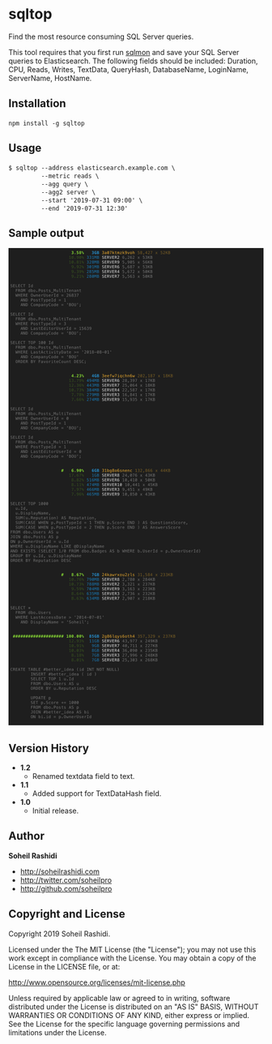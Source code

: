 # sqltop
Find the most resource consuming SQL Server queries.

This tool requires that you first run [sqlmon](https://github.com/soheilpro/sqlmon) and save your SQL Server queries to Elasticsearch.
The following fields should be included: Duration, CPU, Reads, Writes, TextData, QueryHash, DatabaseName, LoginName, ServerName, HostName.

## Installation

```
npm install -g sqltop
```

## Usage
```
$ sqltop --address elasticsearch.example.com \
         --metric reads \
         --agg query \
         --agg2 server \
         --start '2019-07-31 09:00' \
         --end '2019-07-31 12:30'
```

## Sample output
![Sample output](output.png)

## Version History
+ **1.2**
	+ Renamed textdata field to text.
+ **1.1**
	+ Added support for TextDataHash field.
+ **1.0**
	+ Initial release.

## Author
**Soheil Rashidi**

+ http://soheilrashidi.com
+ http://twitter.com/soheilpro
+ http://github.com/soheilpro

## Copyright and License
Copyright 2019 Soheil Rashidi.

Licensed under the The MIT License (the "License");
you may not use this work except in compliance with the License.
You may obtain a copy of the License in the LICENSE file, or at:

http://www.opensource.org/licenses/mit-license.php

Unless required by applicable law or agreed to in writing, software
distributed under the License is distributed on an "AS IS" BASIS,
WITHOUT WARRANTIES OR CONDITIONS OF ANY KIND, either express or implied.
See the License for the specific language governing permissions and
limitations under the License.
